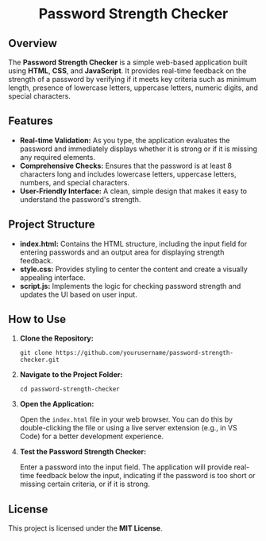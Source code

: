 <h1 align="center">Password Strength Checker</h1>

<h2>Overview</h2>
<p>
  The <strong>Password Strength Checker</strong> is a simple web-based application built using <strong>HTML</strong>, <strong>CSS</strong>, and <strong>JavaScript</strong>. It provides real-time feedback on the strength of a password by verifying if it meets key criteria such as minimum length, presence of lowercase letters, uppercase letters, numeric digits, and special characters.
</p>

<h2>Features</h2>
<ul>
  <li><strong>Real-time Validation:</strong> As you type, the application evaluates the password and immediately displays whether it is strong or if it is missing any required elements.</li>
  <li><strong>Comprehensive Checks:</strong> Ensures that the password is at least 8 characters long and includes lowercase letters, uppercase letters, numbers, and special characters.</li>
  <li><strong>User-Friendly Interface:</strong> A clean, simple design that makes it easy to understand the password's strength.</li>
</ul>

<h2>Project Structure</h2>
<ul>
  <li><strong>index.html:</strong> Contains the HTML structure, including the input field for entering passwords and an output area for displaying strength feedback.</li>
  <li><strong>style.css:</strong> Provides styling to center the content and create a visually appealing interface.</li>
  <li><strong>script.js:</strong> Implements the logic for checking password strength and updates the UI based on user input.</li>
</ul>

<h2>How to Use</h2>
<ol>
  <li>
    <strong>Clone the Repository:</strong>
    <pre><code>git clone https://github.com/yourusername/password-strength-checker.git</code></pre>
  </li>
  <li>
    <strong>Navigate to the Project Folder:</strong>
    <pre><code>cd password-strength-checker</code></pre>
  </li>
  <li>
    <strong>Open the Application:</strong>
    <p>
      Open the <code>index.html</code> file in your web browser. You can do this by double-clicking the file or using a live server extension (e.g., in VS Code) for a better development experience.
    </p>
  </li>
  <li>
    <strong>Test the Password Strength Checker:</strong>
    <p>
      Enter a password into the input field. The application will provide real-time feedback below the input, indicating if the password is too short or missing certain criteria, or if it is strong.
    </p>
  </li>
</ol>

<h2>License</h2>
<p>
  This project is licensed under the <strong>MIT License</strong>.
</p>
